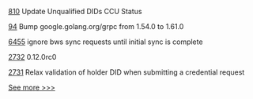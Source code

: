 
[810](https://github.com/hyperledger/aries-rfcs/pull/810) Update Unqualified DIDs CCU Status

[94](https://github.com/hyperledger/fabric-chaincode-go/pull/94) Bump google.golang.org/grpc from 1.54.0 to 1.61.0

[6455](https://github.com/hyperledger/besu/pull/6455) ignore bws sync requests until initial sync is complete

[2732](https://github.com/hyperledger/aries-cloudagent-python/pull/2732) 0.12.0rc0

[2731](https://github.com/hyperledger/aries-cloudagent-python/pull/2731) Relax validation of holder DID when submitting a credential request


[See more >>>](https://start-here.hyperledger.org/pull-requests)
